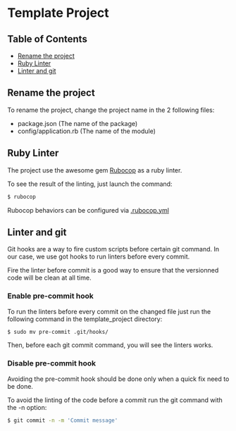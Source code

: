 # Template Project

## Table of Contents

- [Rename the project](#rename-the-project)
- [Ruby Linter](#ruby-linter)
- [Linter and git](#linter-and-git)

## Rename the project

To rename the project, change the project name in the 2 following files:
* package.json (The name of the package)
* config/application.rb (The name of the module)

## Ruby Linter

The project use the awesome gem [Rubocop](https://github.com/bbatsov/rubocop) as a ruby linter.

To see the result of the linting, just launch the command: 
```sh
$ rubocop
```

Rubocop behaviors can be configured via [.rubocop.yml](https://github.com/Havlicech/template_project/blob/master/.rubocop.yml)

## Linter and git

Git hooks are a way to fire custom scripts before certain git command. In our case, we use got hooks to run linters before every commit.

Fire the linter before commit is a good way to ensure that the versionned code will be clean at all time.

### Enable pre-commit hook

To run the linters before every commit on the changed file just run the following command in the template_project directory:
```sh
$ sudo mv pre-commit .git/hooks/
```
Then, before each git commit command, you will see the linters works.

### Disable pre-commit hook

Avoiding the pre-commit hook should be done only when a quick fix need to be done.

To avoid the linting of the code before a commit run the git command with the -n option:
```sh
$ git commit -n -m 'Commit message'
```
